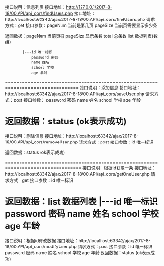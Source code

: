 接口说明：信息列表
    接口地址：http://127.0.0.1/2017-8-18/00.API/api_cors/findUsers.php
    接口地址：http://localhost:63342/ajax/2017-8-18/00.API/api_cors/findUsers.php
请求方式：get
接口参数：pageNum 当前是第几页    pageSize 当前页需要显示多少条

返回数据：pageNum   当前页码
         pageSize  显示条数
         total     总条数
         list      数据列表(数组)

            |---id 唯一标识
                password 密码
                name 姓名
                school 学校
                age 年龄
================================================================================
接口说明：添加信息
接口地址：http://localhost:63342/ajax/2017-8-18/00.API/api_cors/saveUser.php
请求方式：post
接口参数：
         password 密码
         name 姓名
         school 学校
         age 年龄

返回数据：status (ok表示成功)
=================================================================================
接口说明：删除信息
接口地址：http://localhost:63342/ajax/2017-8-18/00.API/api_cors/removeUser.php
请求方式：post
接口参数：id 唯一标识

返回数据：status (ok表示成功)

=================================================================================
接口说明：根据id获取一条
接口地址：http://localhost:63342/ajax/2017-8-18/00.API/api_cors/getOneUser.php
请求方式：get
接口参数：id 唯一标识

返回数据：list  数据列表
            |---id 唯一标识
                password 密码
                name 姓名
                school 学校
                age 年龄
================================================================================
接口说明：根据id修改数据
接口地址：http://localhost:63342/ajax/2017-8-18/00.API/api_cors/modifyUser.php
请求方式：post
接口参数：id 唯一标识
         password 密码
         name 姓名
         school 学校
         age 年龄
返回数据：status (ok表示成功)








